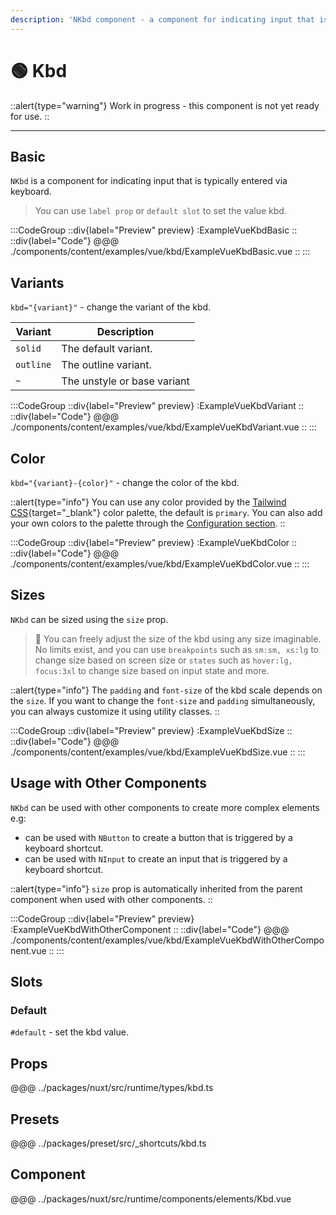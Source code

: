 ```yaml
---
description: 'NKbd component - a component for indicating input that is typically entered via keyboard.'
---
```


# 🟢 Kbd

::alert{type="warning"}
Work in progress - this component is not yet ready for use.
::

---

## Basic

`NKbd` is a component for indicating input that is typically entered via keyboard.

>You can use `label prop` or `default slot` to set the value kbd.

:::CodeGroup
::div{label="Preview" preview}
  :ExampleVueKbdBasic
::
::div{label="Code"}
@@@ ./components/content/examples/vue/kbd/ExampleVueKbdBasic.vue
::
:::

## Variants

`kbd="{variant}"` - change the variant of the kbd.

| Variant   | Description                 |
| --------- | --------------------------- |
| `solid`   | The default variant.        |
| `outline` | The outline variant.        |
| `~`       | The unstyle or base variant |

:::CodeGroup
::div{label="Preview" preview}
  :ExampleVueKbdVariant
::
::div{label="Code"}
@@@ ./components/content/examples/vue/kbd/ExampleVueKbdVariant.vue
::
:::

## Color

`kbd="{variant}-{color}"` - change the color of the kbd.

::alert{type="info"}
You can use any color provided by the [Tailwind CSS](https://tailwindcss.com/docs/customizing-colors){target="_blank"} color palette, the default is `primary`. You can also add your own colors to the palette through the [Configuration section](/#getting-started/configuration).
::

:::CodeGroup
::div{label="Preview" preview}
  :ExampleVueKbdColor
::
::div{label="Code"}
@@@ ./components/content/examples/vue/kbd/ExampleVueKbdColor.vue
::
:::

## Sizes

`NKbd` can be sized using the `size` prop.

> 🚀 You can freely adjust the size of the kbd using any size imaginable. No limits exist, and you can use `breakpoints` such as `sm:sm, xs:lg` to change size based on screen size or `states` such as `hover:lg, focus:3xl` to change size based on input state and more.

::alert{type="info"}
The `padding` and `font-size` of the kbd scale depends on the `size`. If you want to change the `font-size` and `padding` simultaneously, you can always customize it using utility classes.
::

:::CodeGroup
::div{label="Preview" preview}
  :ExampleVueKbdSize
::
::div{label="Code"}
@@@ ./components/content/examples/vue/kbd/ExampleVueKbdSize.vue
::
:::

## Usage with Other Components

`NKbd` can be used with other components to create more complex elements e.g:

- can be used with `NButton` to create a button that is triggered by a keyboard shortcut.
- can be used with `NInput` to create an input that is triggered by a keyboard shortcut.

::alert{type="info"}
`size` prop is automatically inherited from the parent component when used with other components.
::

:::CodeGroup
::div{label="Preview" preview}
  :ExampleVueKbdWithOtherComponent
::
::div{label="Code"}
@@@ ./components/content/examples/vue/kbd/ExampleVueKbdWithOtherComponent.vue
::
:::

## Slots

### Default

`#default` - set the kbd value.

## Props
@@@ ../packages/nuxt/src/runtime/types/kbd.ts

## Presets
@@@ ../packages/preset/src/_shortcuts/kbd.ts

## Component
@@@ ../packages/nuxt/src/runtime/components/elements/Kbd.vue
